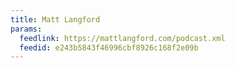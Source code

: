 ```yaml
---
title: Matt Langford
params:
  feedlink: https://mattlangford.com/podcast.xml
  feedid: e243b5843f46996cbf8926c168f2e09b
---
```

